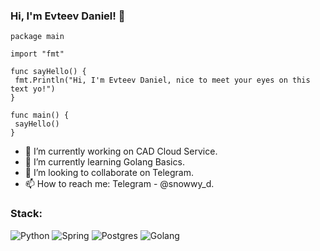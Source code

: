 ### Hi, I'm Evteev Daniel! 👋

```golang
package main

import "fmt"

func sayHello() {
 fmt.Println("Hi, I'm Evteev Daniel, nice to meet your eyes on this text yo!")
}

func main() {
 sayHello()
}
```

- 🔭 I’m currently working on CAD Cloud Service.
- 🌱 I’m currently learning Golang Basics.
- 👯 I’m looking to collaborate on Telegram.
- 📫 How to reach me: Telegram - @snowwy_d.

### Stack:
<p>
  <img alt="Python" src="https://img.shields.io/badge/Python-Basics-yellow" />
  <img alt="Spring" src="https://img.shields.io/badge/Java-Spring-orange" />
  <img alt="Postgres" src="https://img.shields.io/badge/PostgreSQL-Basics-blue" />
  <img alt="Golang" src="https://img.shields.io/badge/Go-Basics-cyan" />
</p>
